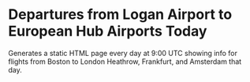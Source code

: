# Departures from Logan Airport to European Hub Airports Today
Generates a static HTML page every day at 9:00 UTC showing info for flights from Boston to London Heathrow, Frankfurt, and Amsterdam that day.
